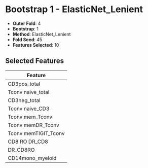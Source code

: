 # Bootstrap 1 - ElasticNet_Lenient

- **Outer Fold**: 4
- **Bootstrap**: 1
- **Method**: ElasticNet_Lenient
- **Fold Seed**: 45
- **Features Selected**: 10

## Selected Features

| Feature |
|---------|
| CD3pos_total |
| Tconv naive_total |
| CD3neg_total |
| Tconv naive_CD3 |
| Tconv mem_Tconv |
| Tconv memDR_Tconv |
| Tconv memTIGIT_Tconv |
| CD8 RO DR_CD8 |
| DR_CD8RO |
| CD14mono_myeloid |
